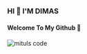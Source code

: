### HI 👋 I'M DIMAS

<!--
**X-Hamsterr/X-Hamsterr** is a ✨ _special_ ✨ repository because its `README.md` (this file) appears on your GitHub profile.

Here are some ideas to get you started:

- 🔭 I’m currently working on ...
- 🌱 I’m currently learning ...
- 👯 I’m looking to collaborate on ...
- 🤔 I’m looking for help with ...
- 💬 Ask me about ...
- 📫 How to reach me: ...
- 😄 Pronouns: ...
- ⚡ Fun fact: ...
-->
#### Welcome To My Github 👋
   ####


![mituls code](https://user-images.githubusercontent.com/116265563/197000551-73864e61-7ce8-40b2-b48b-b0109bb3f5f6.gif)

<!--
**Damassatria19/Damassatria19** is a ✨ _special_ ✨ repository because its `README.md` (this file) appears on your GitHub profile.



